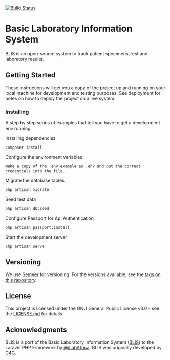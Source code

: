 <p>
<a href="https://travis-ci.org/ilabafrica/Blis-V3"><img src="https://travis-ci.org/ilabafrica/Blis-V3.svg" alt="Build Status"></a>
</p>

# Basic Laboratory Information System

BLIS is an open-source system to track patient specimens,Test and laboratory results.

## Getting Started

These instructions will get you a copy of the project up and running on your local machine for development and testing purposes. See deployment for notes on how to deploy the project on a live system.

### Installing

A step by step series of examples that tell you have to get a development env running

Installing dependencies

```
composer install
```

Configure the environment variables

```
Make a copy of the .env.example as .env and put the correct credentials into the file.
``` 

Migrate the database tables

```
php artisan migrate
```

Seed test data

```
php artisan db:seed
```
Configure Passport for Api Authentication

```
php artisan passport:install
```

Start the development server

```
php artisan serve
```

## Versioning

We use [SemVer](http://semver.org/) for versioning. For the versions available, see the [tags on this repository](https://github.com/your/project/tags). 

## License

This project is licensed under the GNU General Public License v3.0 - see the [LICENSE.md](LICENSE) for details

## Acknowledgments

BLIS is a port of the Basic Laboratory Information System ([BLIS](https://github.com/C4G/BLIS)) to the Laravel PHP Framework by [@iLabAfrica](http://www.ilabafrica.ac.ke/).
BLIS was originally developed by C4G. 
